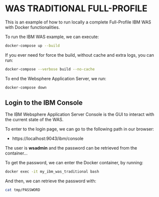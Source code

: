 # WAS TRADITIONAL FULL-PROFILE

This is an example of how to run locally a complete Full-Profile IBM WAS with
Docker functionalities.<br>

To run the IBM WAS example, we can execute:

```bash
docker-compose up --build
```

If you ever need for force the build, without cache and extra logs, you can run:

```bash
docker-compose --verbose build --no-cache
```

To end the Websphere Application Server, we run:

```bash
docker-compose down
```

## Login to the IBM Console

The IBM Websphere Application Server Console is the GUI to interact with the
current state of the WAS.<br>

To enter to the login page, we can go to the following path in our browser:

- https://localhost:9043/ibm/console

The user is **wsadmin** and the password can be retrieved from the container...<br>

To get the password, we can enter the Docker container, by running:

```bash
docker exec -it my_ibm_was_traditional bash
```

And then, we can retrieve the password with:

```bash
cat tmp/PASSWORD
```
